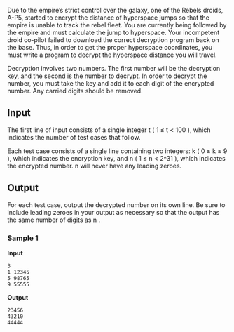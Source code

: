 Due to the empire’s strict control over the galaxy, one of
the Rebels droids, A-P5, started to encrypt the distance of
hyperspace jumps so that the empire is unable to track the
rebel fleet. You are currently being followed by the empire and
must calculate the jump to hyperspace. Your incompetent droid
co-pilot failed to download the correct decryption program back
on the base. Thus, in order to get the proper hyperspace
coordinates, you must write a program to decrypt the hyperspace
distance you will travel.

Decryption involves two numbers. The first number will be
the decryption key, and the second is the number to decrypt. In
order to decrypt the number, you must take the key and add it
to each digit of the encrypted number. Any carried digits
should be removed.

## Input
The first line of input consists of a single integer t ( 1 ≤ t < 100 ), which indicates
the number of test cases that follow.

Each test case consists of a single line containing two
integers: k ( 0 ≤ k ≤ 9 ), which
indicates the encryption key, and n ( 1
≤ n < 2^31 ), which indicates the encrypted
number. n will never
have any leading zeroes.

## Output
For each test case, output the decrypted number on its own
line. Be sure to include leading zeroes in
your output as necessary so that the output has the same number
of digits as n .

### Sample 1
**Input**
```text
3
1 12345
5 98765
9 55555
```
**Output**
```text
23456
43210
44444
```
